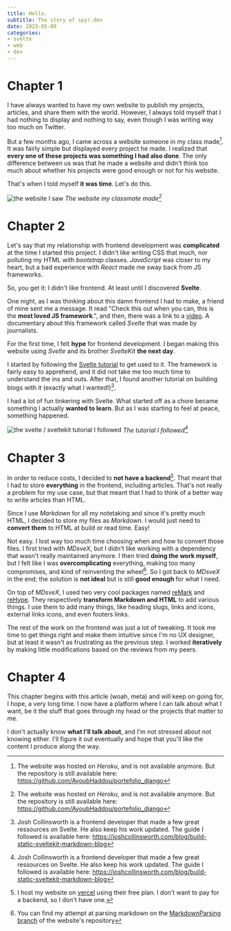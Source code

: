 ```yaml
---
title: Hello.
subtitle: The story of spyr.dev
date: 2023-05-08
categories:
- svelte
- web
- dev
---
```


# Chapter 1
I have always wanted to have my own website to publish my projects, articles, and share them with the world. However, I always told myself that I had nothing to display and nothing to say, even though I was writing way too much on Twitter.

But a few months ago, I came across a website someone in my class made[^1]. It was fairly simple but displayed every project he made. I realized that **every one of these projects was something I had also done**. The only difference between us was that he made a website and didn't think too much about whether his projects were good enough or not for his website.

That's when I told myself **it was time**. Let's do this.

![the website I saw](/images/blog/hello/classmate-website.png)
*The website my classmate made[^1]*

# Chapter 2
Let's say that my relationship with frontend development was **complicated** at the time I started this project. I didn't like writing CSS that much, nor polluting my HTML with *bootstrap* classes. *JavaScript* was closer to my heart, but a bad experience with *React* made me sway back from JS frameworks.

So, you get it: I didn't like frontend. At least until I discovered **Svelte**.

One night, as I was thinking about this damn frontend I had to make, a friend of mine sent me a message. It read "Check this out when you can, this is the **most loved JS framework**.", and then, there was a link to a [video](https://youtu.be/kMlkCYL9qo0). A documentary about this framework called *Svelte* that was made by journalists.

For the first time, I felt **hype** for frontend development. I began making this website using *Svelte* and its brother *SvelteKit* **the next day**.

I started by following the [Svelte tutorial](https://svelte.dev/tutorial/basics) to get used to it. The framework is fairly easy to apprehend, and it did not take me too much time to understand the ins and outs. After that, I found another tutorial on building blogs with it (exactly what I wanted!)[^2].

I had a lot of fun tinkering with Svelte. What started off as a chore became something I actually **wanted to learn**. But as I was starting to feel at peace, something happened.

![the svelte / sveltekit tutorial I followed](/images/blog/hello/svelte-tutorial-blog.png)
*The tutorial I followed[^2]*

# Chapter 3
In order to reduce costs, I decided to **not have a backend**[^3]. That meant that I had to store **everything** in the frontend, including articles. That's not really a problem for my use case, but that meant that I had to think of a better way to write articles than HTML.

Since I use *Markdown* for all my notetaking and since it's pretty much HTML, I decided to store my files as *Markdown*. I would just need to **convert them** to HTML at build or read time. Easy!

Not easy. I lost way too much time choosing when and how to convert those files. I first tried with *MDsveX*, but I didn't like working with a dependency that wasn't really maintained anymore. I then tried **doing the work myself**, but I felt like I was **overcomplicating** everything, making too many compromises, and kind of reinventing the wheel[^4]. So I got back to *MDsveX* in the end; the solution is **not ideal** but is still **good enough** for what I need.

On top of *MDsveX*, I used two very cool packages named [reMark](https://github.com/remarkjs/remark)  and [reHype](https://github.com/rehypejs/rehype). They respectively **transform Markdown and HTML** to add various things. I use them to add many things, like heading slugs, links and icons, external links icons, and even footers links.

The rest of the work on the frontend was just a lot of tweaking. It took me time to get things right and make them intuitive since I'm no UX designer, but at least it wasn't as frustrating as the previous step. I worked **iteratively** by making little modifications based on the reviews from my peers.

# Chapter 4
This chapter begins with this article (woah, meta) and will keep on going for, I hope, a very long time. I now have a platform where I can talk about what I want, be it the stuff that goes through my head or the projects that matter to me.

I don't actually know **what I'll talk about**, and I'm not stressed about not knowing either. I'll figure it out eventually and hope that you'll like the content I produce along the way.

[^1]: The website was hosted on *Heroku*, and is not available anymore. But the repository is still available here: https://github.com/AyoubHaddou/portefolio_django
[^2]: Josh Collinsworth is a frontend developer that made a few great ressources on Svelte. He also keep his work updated. The guide I followed is available here: https://joshcollinsworth.com/blog/build-static-sveltekit-markdown-blog
[^3]: I host my website on [vercel](https://vercel.com/) using their free plan. I don't want to pay for a backend, so I don't have one.
[^4]: You can find my attempt at parsing markdown on the [MarkdownParsing branch](https://github.com/humanbojack/website/tree/MarkdownParsing) of the website's repository
